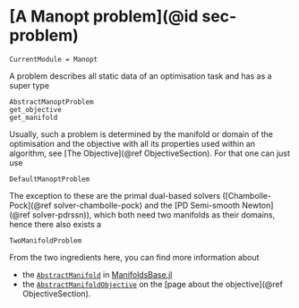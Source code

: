 # [A Manopt problem](@id sec-problem)

```@meta
CurrentModule = Manopt
```

A problem describes all static data of an optimisation task and has as a super type

```@docs
AbstractManoptProblem
get_objective
get_manifold
```

Usually, such a problem is determined by the manifold or domain of the optimisation and the objective with all its properties used within an algorithm, see [The Objective](@ref ObjectiveSection). For that one can just use

```@docs
DefaultManoptProblem
```

The exception to these are the primal dual-based solvers ([Chambolle-Pock](@ref solver-chambolle-pock) and the [PD Semi-smooth Newton](@ref solver-pdrssn)),
which both need two manifolds as their domains, hence there also exists a

```@docs
TwoManifoldProblem
```

From the two ingredients here, you can find more information about
* the [`AbstractManifold`](https://juliamanifolds.github.io/ManifoldsBase.jl/stable/types.html) in [ManifoldsBase.jl](https://juliamanifolds.github.io/ManifoldsBase.jl/stable/)
* the [`AbstractManifoldObjective`](@ref) on the [page about the objective](@ref ObjectiveSection).